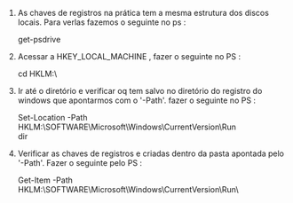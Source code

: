 1. As chaves de registros na prática tem a mesma estrutura dos discos locais. Para verlas fazemos o seguinte no ps :

	get-psdrive

2. Acessar a HKEY_LOCAL_MACHINE , fazer o seguinte no PS :

	cd HKLM:\


3. Ir até o diretório e verificar oq tem salvo no diretório do registro do windows que apontarmos com o '-Path'. fazer o seguinte no PS :

	Set-Location -Path HKLM:\SOFTWARE\Microsoft\Windows\CurrentVersion\Run\
	dir

4. Verificar as chaves de registros e criadas dentro da pasta apontada pelo '-Path'. Fazer o seguinte pelo PS :

	Get-Item -Path HKLM:\SOFTWARE\Microsoft\Windows\CurrentVersion\Run\
	



	